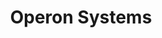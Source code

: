 ---
title: "Operon Systems"
link: https://operon.systems/
logo: "operon.png"

# Events sponsored denoted by `<hackday>` and sponsorship amount/resource
events:
  14-newcastle: "£300"
---